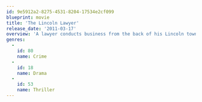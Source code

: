 ```yaml
---
id: 9e5912a2-8275-4531-8204-17534e2cf099
blueprint: movie
title: 'The Lincoln Lawyer'
release_date: '2011-03-17'
overview: 'A lawyer conducts business from the back of his Lincoln town car while representing a high-profile client in Beverly Hills.'
genres:
  -
    id: 80
    name: Crime
  -
    id: 18
    name: Drama
  -
    id: 53
    name: Thriller
---
```

